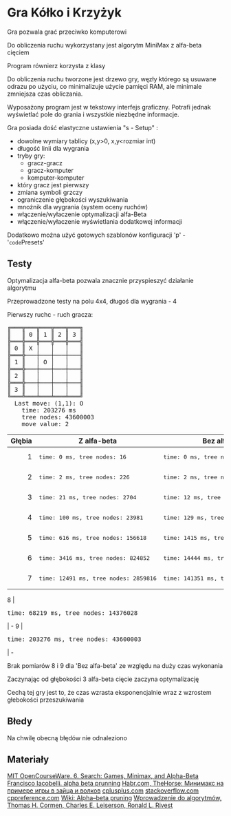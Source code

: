 # Gra Kółko i Krzyżyk

Gra pozwala grać przeciwko komputerowi

Do obliczenia ruchu wykorzystany jest algorytm MiniMax z alfa-beta cięciem

Program równierz korzysta z klasy <vector>

Do obliczenia ruchu tworzone jest drzewo gry, węzły którego są usuwane odrazu po użyciu, co minimalizuje użycie pamięci RAM, ale minimale zmniejsza czas obliczania.

Wyposażony program jest w tekstowy interfejs graficzny. Potrafi jednak wyświetlać pole do grania i wszystkie niezbędne informacje.

  Gra posiada dość elastyczne ustawienia "s - Setup" :
* dowolne wymiary tablicy (x,y>0, x,y<rozmiar int)
* długość linii dla wygrania
* tryby gry:
  * gracz-gracz
  * gracz-komputer
  * komputer-komputer
* który gracz jest pierwszy
* zmiana symboli grzczy
* ograniczenie głębokości wyszukiwania
* mnożnik dla wygrania (system oceny ruchów)
* włączenie/wyłaczenie optymalizacji alfa-Beta
* włączenie/wyłaczenie wyświetlania dodatkowej informacji

Dodatkowo można użyć gotowych szablonów konfiguracji 'p' - '`code`Presets'

## Testy

Optymalizacja alfa-beta pozwala znacznie przyspieszyć działanie algorytmu

Przeprowadzone testy na polu 4x4, długoś dla wygrania - 4

Pierwszy ruchc - ruch gracza:


<pre>
╔═══╦═══╦═══╦═══╦═══╗
║   ║ 0 ║ 1 ║ 2 ║ 3 ║
╠═══╬═══╬═══╬═══╬═══╣
║ 0 ║ X │   │   │   ║
╠═══╬───┼───┼───┼───╢
║ 1 ║   │ O │   │   ║
╠═══╬───┼───┼───┼───╢
║ 2 ║   │   │   │   ║
╠═══╬───┼───┼───┼───╢
║ 3 ║   │   │   │   ║
╚═══╩═══╧═══╧═══╧═══╝
  Last move: (1,1): O
    time: 203276 ms
    tree nodes: 43600003
    move value: 2
</pre>


Głębia  | Z alfa-beta | Bez alfa-beta
------------: | ------------ | -------------
1 | <pre>time: 0 ms, tree nodes: 16</pre>| <pre>time: 0 ms, tree nodes: 16</pre>
2 | <pre>time: 2 ms, tree nodes: 226</pre>| <pre>time: 2 ms, tree nodes: 226</pre>
3 | <pre>time: 21 ms, tree nodes: 2704</pre>| <pre>time: 12 ms, tree nodes: 2956</pre>
4 | <pre>time: 100 ms, tree nodes: 23981</pre>| <pre>time: 129 ms, tree nodes: 35716</pre>
5 | <pre>time: 616 ms, tree nodes: 156618</pre>| <pre>time: 1415 ms, tree nodes: 396076</pre>
6 | <pre>time: 3416 ms, tree nodes: 824852</pre>| <pre>time: 14444 ms, tree nodes: 3999676</pre>
7 | <pre>time: 12491 ms, tree nodes: 2859816</pre>| <pre>time: 141351 ms, tree nodes: 36218236
</pre>
8 | <pre>time: 68219 ms, tree nodes: 14376028</pre>|  -
9 | <pre>time: 203276 ms, tree nodes: 43600003</pre>|  -

Brak pomiarów 8 i 9 dla 'Bez alfa-beta' ze względu na duży czas wykonania

Zaczynając od głębokości 3 alfa-beta cięcie zaczyna optymalizację

Cechą tej gry jest to, że czas wzrasta eksponencjalnie wraz z wzrostem głebokości przeszukiwania

## Błedy

Na chwilę obecną błędów nie odnaleziono

## Materiały

  [MIT OpenCourseWare. 6. Search: Games, Minimax, and Alpha-Beta](https://www.youtube.com/watch?v=STjW3eH0Cik)
  [Francisco Iacobelli. alpha beta prunning](https://www.youtube.com/watch?v=d2maa6k2gYE)
  [Habr.com, TheHorse: Минимакс на примере игры в зайца и волков](https://habr.com/post/146088/)
  [cplusplus.com](http://www.cplusplus.com)
  [stackoverflow.com](https://stackoverflow.com)
  [cppreference.com](https://cppreference.com)
  [Wiki: Alpha–beta pruning](https://en.wikipedia.org/wiki/Alpha%E2%80%93beta_pruning)
  [Wprowadzenie do algorytmów, Thomas H. Cormen, Charles E. Leiserson, Ronald L. Rivest](https://en.wikipedia.org/wiki/Introduction_to_Algorithms)
